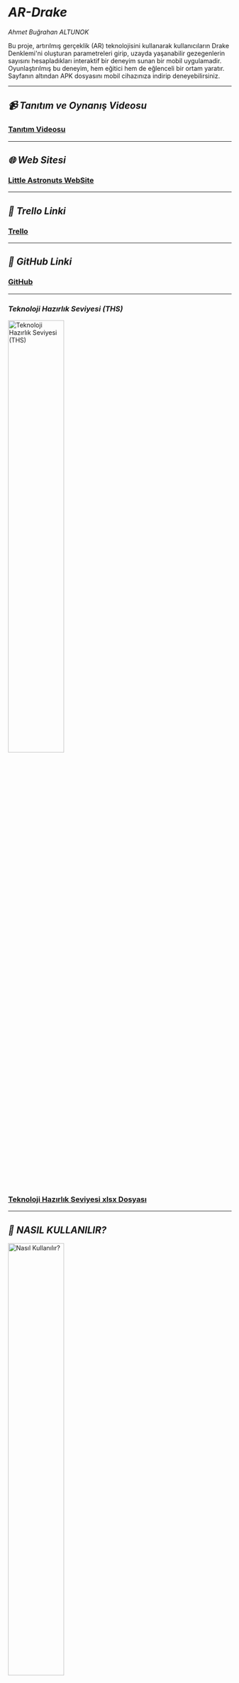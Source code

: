 # *AR-Drake*  
*Ahmet Buğrahan ALTUNOK*  

Bu proje, artırılmış gerçeklik (AR) teknolojisini kullanarak kullanıcıların Drake Denklemi'ni oluşturan parametreleri girip, uzayda yaşanabilir gezegenlerin sayısını hesapladıkları interaktif bir deneyim sunan bir mobil uygulamadir. Oyunlaştırılmış bu deneyim, hem eğitici hem de eğlenceli bir ortam yaratır. Sayfanın altından APK dosyasını mobil cihazınıza indirip deneyebilirsiniz.

---

## *📹 Tanıtım ve Oynanış Videosu*
### [Tanıtım Videosu](https://youtu.be/yPjz8Jiu1ZE)

---

## *🌐 Web Sitesi*
### [Little Astronuts WebSite](https://abaltunok.wixsite.com/little-astronuts)

---

## *🔗 Trello Linki*
### [Trello](https://trello.com/b/NDWbAc9g/ar-projesi)

---

## *🔗 GitHub Linki*
### [GitHub](https://github.com/AhmetBugrahanAltunok/Ar.proje)

---

### *Teknoloji Hazırlık Seviyesi (THS)*
<img src="Fotograflar/ths.png" alt="Teknoloji Hazırlık Seviyesi (THS)" width="50%">  

### [Teknoloji Hazırlık Seviyesi xlsx Dosyası](#)

---

## *📌 NASIL KULLANILIR?*  

<img src="Fotograflar/IMG-20250209-WA0086.jpg" alt="Nasıl Kullanılır?" width="50%">
<img src="Fotograflar/IMG-20250209-WA0087.jpg" alt="Nasıl Kullanılır?" width="50%">  

1. Uygulama başladığında ekrana Drake Denklemi'nin parametreleri gelir.
2. Her bir parametre için gerekli değerleri girersiniz.
3. Hesaplama butonuna tıkladığınızda yaşanabilir gezegen sayısını görürsünüz.
4. AR desteğiyle gezegenlerin 3D modelleri ekranda belirir ve etkileşime geçebilirsiniz.

---

## *🎥 OYNANIŞ GÖRSELLERİ*  

<img src="Fotograflar/IMG-20250209-WA0088.jpg" alt="Oynanış 1" width="50%">
<img src="Fotograflar/IMG-20250209-WA0089.jpg" alt="Oynanış 2" width="50%">
<img src="Fotograflar/IMG-20250209-WA0096.jpg" alt="Oynanış 3" width="50%">
<img src="Fotograflar/IMG-20250209-WA0097.jpg" alt="Oynanış 4" width="50%">
<img src="Fotograflar/IMG-20250209-WA0098.jpg" alt="Oynanış 5" width="50%">

---

## *🛠 ÖZELLİKLER*  

✅ *Drake Denklemi Parametre Girişi:*  
Kullanıcı dostu arayüz sayesinde denklemin tüm parametrelerini kolayca girin.  

🌍 *AR Destekli Gezegen Modelleri:*  
Yaşanabilir gezegenlerı 3D olarak inceleyin ve etkileşimde bulunun.  

🔢 *Gerçek Zamanlı Hesaplama:*  
Girilen verilerle anında hesaplama yaparak sonucu görün.  

🏆 *Skor ve Karşılaştırma:*  
Sonuçlarınızı kaydedin ve başkalarıyla karşılaştırın.  

---

## *🚀 KURULUM & ÇALIŞTIRMA*  

Bu projeyi çalıştırmak için aşağıdaki adımları takip edin. Hiç Unity bilmeyen biri bile adımları izleyerek uygulamayı başlatabilir!  

### *1️⃣ Gerekli Araçları Yükleyin*  
Öncelikle aşağıdaki yazılımların yüklü olduğundan emin olun:  

- *[Unity Hub](https://unity.com/download)* (2020.3+ sürümü önerilir)  
- *[Android Build Support](https://docs.unity3d.com/Manual/android-sdksetup.html)* (Mobilde test etmek için)  
- *[AR Core SDK](https://developers.google.com/ar)* veya *Vuforia Engine*  

---

### *2️⃣ Projeyi Klonlayın*  
Projeyi bilgisayarınıza indirmek için aşağıdaki komutu terminal veya komut satırında çalıştırın:  

```bash
git clone https://github.com/AhmetBugrahanAltunok/Ar.proje
```
Veya GitHub sayfasından Google Drive aracılığıyla indirebilirsiniz.

---

### *3️⃣ Unity ile Açın* 

    Unity Hub'ı açın.
    "Open" (Aç) seçeneğini tıklayın.
    İndirdiğiniz proje klasörünü seçin.
    Projeyi Unity içinde açın.

---

### *4️⃣ AR Desteklerini Etkinleştirin* 

Eğer mobil cihazda test etmek istiyorsanız:

    "Edit" → "Project Settings" → "XR Plug-in Management" sekmesine gidin.
    "ARCore" veya "Vuforia Engine" seçeneğini etkinleştirin.
    "Player Settings" → "XR Settings" altında AR'ı etkinleştirin.

---

### *5️⃣ Uygulamayayı Çalıştırın!* 

    Unity’nin üst menüsünden "Play" (Oynat) butonuna basarak uygulamayı test edebilirsiniz.
    Mobilde test etmek için "Build & Run" seçeneğiyle cihazınıza APK olarak yükleyebilirsiniz.

---

### *📅 APK DOSYASI*  

Projeyi doğrudan indirip test etmek için APK dosyasını kullanabilirsiniz:
### [AR-Drake APK](https://drive.google.com/file/d/1AH5qIzr_JEMiR6k7lel6q5_8qxNHlGcP/view?usp=sharing)
